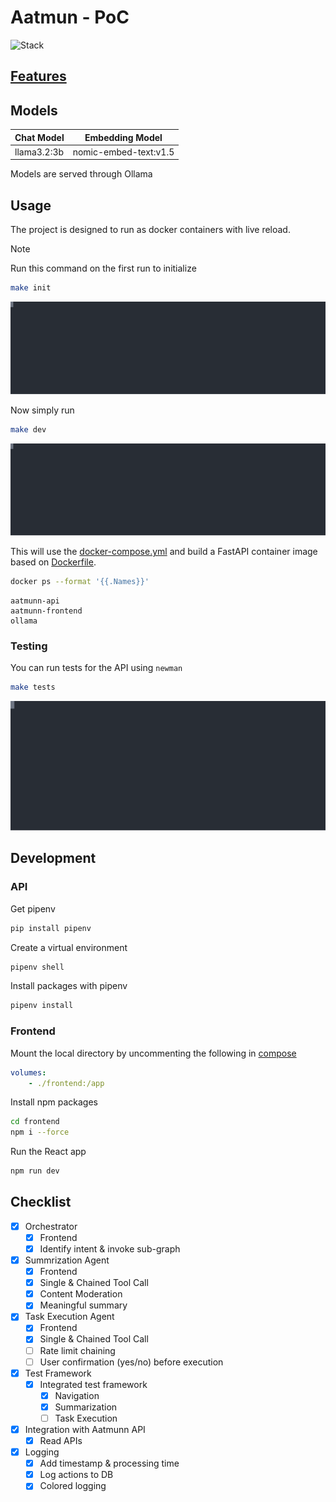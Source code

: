 # Aatmun - PoC

![Stack](https://skillicons.dev/icons?i=ubuntu,bash,py)

## [Features](./static/docs/Endpoints.md)


## Models

| Chat Model  | Embedding Model       |
|-------------|-----------------------|
| llama3.2:3b | nomic-embed-text:v1.5 |

Models are served through Ollama 

## Usage

The project is designed to run as docker containers with live reload.

> [!NOTE]
> Run this command on the first run to initialize


```bash
make init
```

![Init command](./static/images/init.svg)


Now simply run

```bash
make dev
```

![Dev command](./static/images/dev.svg)


This will use the [docker-compose.yml](./docker-compose.yml) and build a FastAPI container image based on [Dockerfile](./Dockerfile).

```bash
docker ps --format '{{.Names}}'
```

```
aatmunn-api
aatmunn-frontend
ollama
```

### Testing

You can run tests for the API using `newman`

```bash
make tests
```

![Test command](./static/images/test.svg)


## Development

### API

Get pipenv

```bash
pip install pipenv
```

Create a virtual environment

```bash
pipenv shell
```

Install packages with pipenv

```bash
pipenv install
```

### Frontend
Mount the local directory by uncommenting the following in [compose](./docker-compose.yml)

```yml
volumes:
    - ./frontend:/app
```

Install npm packages

```bash
cd frontend 
npm i --force
```

Run the React app

```bash
npm run dev
```

## Checklist
- [x] Orchestrator
    - [x] Frontend
    - [x] Identify intent & invoke sub-graph
- [x] Summrization Agent
    - [x] Frontend
    - [x] Single & Chained Tool Call
    - [x] Content Moderation
    - [x] Meaningful summary
- [x] Task Execution Agent
    - [x] Frontend
    - [x] Single & Chained Tool Call
    - [ ] Rate limit chaining
    - [ ] User confirmation (yes/no) before execution
- [x] Test Framework
    - [x] Integrated test framework
        - [x] Navigation
        - [x] Summarization
        - [ ] Task Execution
- [x] Integration with Aatmunn API
    - [x] Read APIs
- [x] Logging
    - [x] Add timestamp & processing time
    - [x] Log actions to DB
    - [x] Colored logging